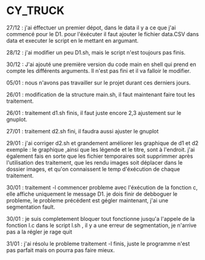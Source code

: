 # CY_TRUCK
27/12 : j'ai éffectuer un premier dépot, dans le data il y a ce que j'ai commencé pour le D1. pour l'éxécuter il faut ajouter le fichier data.CSV dans data et executer le script en le mettant en argumant.

28/12 : j'ai modifier un peu D1.sh, mais le script n'est toujours pas finis.

30/12 : J'ai ajouté une première version du code main en shell qui prend en compte les différents arguments. Il n'est pas fini et il va falloir le modifier.

05/01 : nous n'avons pas travailler sur le projet durant ces derniers jours.

26/01 : modification de la structure main.sh, il faut maintenant faire tout les traitement.

26/01 : traitement d1.sh finis, il faut juste encore 2,3 ajustement sur le gnuplot.

27/01 : traitement d2.sh fini, il faudra aussi ajuster le gnuplot

29/01 : j'ai corriger d2.sh et grandement améliorer les graphique de d1 et d2 exemple : le graphique ,ainsi que les légende et le titre, sont à l'endroit. j'ai également fais en sorte que les fichier temporaires soit supprimmer après l'utilisation des traitement, que les rendu images soit déplacer dans le dossier images, et qu'on connaissent le temp d'éxécution de chaque traitement.

30/01 : traitement -l commencer probleme avec l'éxécution de la fonction c, elle affiche uniquement le message D1. je dois finir de debboguer le probleme, le probleme précédent est gégler maintenant, j'ai une segmentation fault.

30/01 : je suis completement bloquer tout fonctionne jusqu'a l'appele de la fonction l.c dans le script l.sh , il y a une erreur de segmentation, je n'arrive pas a la régler je rage quit

31/01 : j'ai résolu le probleme traitement -l finis, juste le programme n'est pas parfait mais on pourra pas faire mieux.
